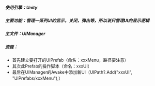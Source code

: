 ##### 使用引擎：Unity
##### 主要功能：管理一系列UI的显示，关闭，弹出等，所以说只管理UI的显示逻辑
##### 主文件：UIManager
##### 流程：
* 首先建立要打开的UIPrefab（命名：xxxMenu，路径要注意）
* 其次此Prefab的操作脚本（命名：xxxUI）
* 最后在UIManager的Awake中添加新UI（UIPath?.Add("xxxUI", "UIPrefabs/xxxMenu");）
